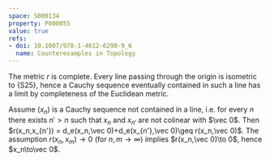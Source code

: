 ```yaml
---
space: S000134
property: P000055
value: true
refs:
- doi: 10.1007/978-1-4612-6290-9_6
  name: Counterexamples in Topology
---
```


The metric $r$ is complete.
Every line passing through the origin is isometric to {S25},
hence a Cauchy sequence eventually contained in such a line has a limit by completeness
of the Euclidean metric.

Assume $(x_n)$ is a Cauchy sequence not contained in a line, i.e. for
every $n$ there exists $n'>n$ such that $x_n$ and $x_{n'}$ are not colinear with $\vec 0$.
Then $r(x_n,x_{n'}) = d_e(x_n,\vec 0)+d_e(x_{n'},\vec 0)\geq r(x_n,\vec 0)$. The assumption $r(x_n,x_m)\to 0$ (for $n,m\to \infty$) implies $r(x_n,\vec 0)\to 0$, hence $x_n\to\vec 0$.
